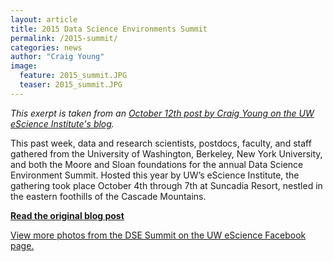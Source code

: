 ```yaml
---
layout: article
title: 2015 Data Science Environments Summit
permalink: /2015-summit/
categories: news
author: "Craig Young"
image:
  feature: 2015_summit.JPG
  teaser: 2015_summit.JPG
---
```


_This exerpt is taken from an [October 12th post by Craig Young on the UW eScience Institute's blog](http://escience.washington.edu/blog/data-science-environment-summit-2015)._

This past week, data and research scientists, postdocs, faculty, and staff gathered from the University of Washington, Berkeley, New York University, and both the Moore and Sloan foundations for the annual Data Science Environment Summit. Hosted this year by UW’s eScience Institute, the gathering took place October 4th through 7th at Suncadia Resort, nestled in the eastern foothills of the Cascade Mountains. 

**[Read the original blog post](http://escience.washington.edu/blog/data-science-environment-summit-2015)**

[View more photos from the DSE Summit on the UW eScience Facebook page.](https://www.facebook.com/uwescienceinstitute)